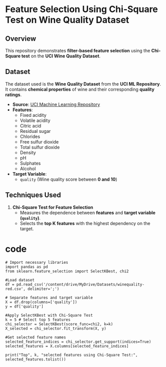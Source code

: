 # Feature Selection Using Chi-Square Test on Wine Quality Dataset

## **Overview**
This repository demonstrates **filter-based feature selection** using the **Chi-Square test** on the **UCI Wine Quality Dataset**.

## **Dataset**
The dataset used is the **Wine Quality Dataset** from the **UCI ML Repository**.
It contains **chemical properties** of wine and their corresponding **quality ratings**.

- **Source**: [UCI Machine Learning Repository](https://archive.ics.uci.edu/ml/datasets/Wine+Quality)
- **Features**:
  - Fixed acidity
  - Volatile acidity
  - Citric acid
  - Residual sugar
  - Chlorides
  - Free sulfur dioxide
  - Total sulfur dioxide
  - Density
  - pH
  - Sulphates
  - Alcohol
- **Target Variable**:  
  - `quality` (Wine quality score between **0 and 10**)

## **Techniques Used**
1. **Chi-Square Test for Feature Selection**  
   - Measures the dependence between **features** and **target variable (`quality`)**.  
   - Selects the **top K features** with the highest dependency on the target.

# code
```
# Import necessary libraries
import pandas as pd
from sklearn.feature_selection import SelectKBest, chi2

#Load dataset
df = pd.read_csv('/content/drive/MyDrive/Datasets/winequality-red.csv', delimiter=';')

# Separate features and target variable
X = df.drop(columns=['quality'])
y = df['quality']

#Apply SelectKBest with Chi-Square Test
k = 5 # Select top 5 features
chi_selector = SelectKBest(score_func=chi2, k=k)
X_selected = chi_selector.fit_transform(X, y)

#Get selected feature names
selected_feature_indices = chi_selector.get_support(indices=True)
selected_features = X.columns[selected_feature_indices]

print("Top", k, "selected features using Chi-Square Test:", selected_features.tolist())
